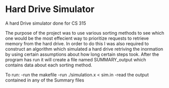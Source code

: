 # Hard Drive Simulator
 A hard Drive simulator done for CS 315

The purpose of the project was to use various sorting methods to see which one would be the most effecient way to prioritize requests to retrieve memory from the hard drive. In order to do this I was also required to construct an algorithm which simulated a hard drive retriving the inormation by using certain assumptions about how long certain steps took. After the program has run it will create a file named SUMMARY_output which contains data about each sorting method.

To run:
-run the makefile
-run ./simulation.x < sim.in
-read the output contained in any of the Summary files
